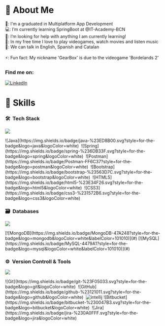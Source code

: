 <h1>👋 About Me</h1>
  🏫: I'm a graduated in Multiplatform App Development <br>
  💻: I’m currently learning SpringBoot at @IT-Academy-BCN<br>
  🤖: I’m looking for help with anything I am currently learning! <br>
  👾: In my free time I love to play videogames, watch movies and listen music <br>
  💬: We can talk in English, Spanish and Catalan <br>
  <br>
  ⚡: Fun fact: My nickname 'GearBox' is due to the videogame 'Bordelands 2'<br>

### Find me on:
[![LinkedIn](https://img.shields.io/badge/linkedin-%230077B5.svg?&style=for-the-badge&logo=linkedin&logoColor=white)](https://www.linkedin.com/in/matiasmezarico/)

<h1>👻 Skills</h1>

### 🛠 &nbsp;Tech Stack
<p align="left">
  <a href="https://skillicons.dev">
    <img src="https://skillicons.dev/icons?i=java,spring,bootstrap" />
  </a>
</p>
![Java](https://img.shields.io/badge/java-%23ED8B00.svg?style=for-the-badge&logo=java&logoColor=white)&nbsp;
![Spring](https://img.shields.io/badge/spring-%236DB33F.svg?style=for-the-badge&logo=spring&logoColor=white)&nbsp;
![Postman](https://img.shields.io/badge/Postman-FF6C37?style=for-the-badge&logo=postman&logoColor=white)&nbsp;
![Bootstrap](https://img.shields.io/badge/bootstrap-%23563D7C.svg?style=for-the-badge&logo=bootstrap&logoColor=white)&nbsp;
![HTML5](https://img.shields.io/badge/html5-%23E34F26.svg?style=for-the-badge&logo=html5&logoColor=white)&nbsp;
![CSS3](https://img.shields.io/badge/css3-%231572B6.svg?style=for-the-badge&logo=css3&logoColor=white)&nbsp;

### 🗃 &nbsp;Databases
<p align="left">
  <a href="https://skillicons.dev">
    <img src="https://skillicons.dev/icons?i=mongodb,mysql" />
  </a>
</p>
[![MongoDB](https://img.shields.io/badge/MongoDB-47A248?style=for-the-badge&logo=mongodb&logoColor=white&labelColor=101010)](#)
[![MySQL](https://img.shields.io/badge/MySQL-4479A1?style=for-the-badge&logo=mysql&logoColor=white&labelColor=101010)](#)

### ⚙️ &nbsp;Version Controll & Tools 
<p align="left">
  <a href="https://skillicons.dev">
    <img src="https://skillicons.dev/icons?i=git,github,,idea,vscode,postman" />
  </a>
</p>
![Git](https://img.shields.io/badge/git-%23F05033.svg?style=for-the-badge&logo=git&logoColor=white)&nbsp;
![GitHub](https://img.shields.io/badge/github-%23121011.svg?style=for-the-badge&logo=github&logoColor=white)&nbsp;
<img  alt="intellij" src="https://img.shields.io/badge/IntelliJ_IDEA-000000.svg?style=for-the-badge&logo=intellij-idea&logoColor=white"/> 
![Bitbucket](https://img.shields.io/badge/bitbucket-%230047B3.svg?style=for-the-badge&logo=bitbucket&logoColor=white)&nbsp;
![Jira](https://img.shields.io/badge/jira-%230A0FFF.svg?style=for-the-badge&logo=jira&logoColor=white)&nbsp;
